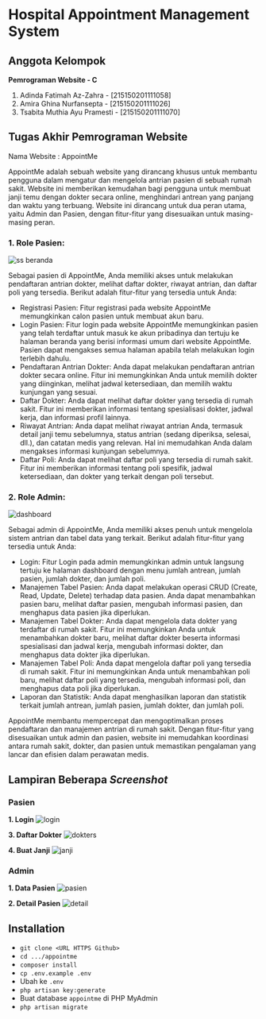 <h1>Hospital Appointment Management System</h1>

## Anggota Kelompok

**Pemrograman Website - C**
1. Adinda Fatimah Az-Zahra     -   [215150201111058]
2. Amira Ghina Nurfansepta     -   [215150201111026]
3. Tsabita Muthia Ayu Pramesti -   [215150201111070]

## Tugas Akhir Pemrograman Website
Nama Website : AppointMe

AppointMe adalah sebuah website yang dirancang khusus untuk membantu pengguna dalam mengatur dan mengelola antrian pasien di sebuah rumah sakit. Website ini memberikan kemudahan bagi pengguna untuk membuat janji temu dengan dokter secara online, menghindari antrean yang panjang dan waktu yang terbuang. Website ini dirancang untuk dua peran utama, yaitu Admin dan Pasien, dengan fitur-fitur yang disesuaikan untuk masing-masing peran.

### 1. Role Pasien:
![ss beranda](https://github.com/tsabitamuthia/appointme/assets/97678433/13c3e94b-ec3d-45dd-99c5-ac86a1b406eb)

Sebagai pasien di AppointMe, Anda memiliki akses untuk melakukan pendaftaran antrian dokter, melihat daftar dokter, riwayat antrian, dan daftar poli yang tersedia. Berikut adalah fitur-fitur yang tersedia untuk Anda:

- Registrasi Pasien: Fitur registrasi pada website AppointMe memungkinkan calon pasien untuk membuat akun baru. 
- Login Pasien: Fitur login pada website AppointMe memungkinkan pasien yang telah terdaftar untuk masuk ke akun pribadinya dan tertuju ke halaman beranda yang berisi informasi umum dari website AppointMe. Pasien dapat mengakses semua halaman apabila telah melakukan login terlebih dahulu.
- Pendaftaran Antrian Dokter: Anda dapat melakukan pendaftaran antrian dokter secara online. Fitur ini memungkinkan Anda untuk memilih dokter yang diinginkan, melihat jadwal ketersediaan, dan memilih waktu kunjungan yang sesuai.
- Daftar Dokter: Anda dapat melihat daftar dokter yang tersedia di rumah sakit. Fitur ini memberikan informasi tentang spesialisasi dokter, jadwal kerja, dan informasi profil lainnya.
- Riwayat Antrian: Anda dapat melihat riwayat antrian Anda, termasuk detail janji temu sebelumnya, status antrian (sedang diperiksa, selesai, dll.), dan catatan medis yang relevan. Hal ini memudahkan Anda dalam mengakses informasi kunjungan sebelumnya.
- Daftar Poli: Anda dapat melihat daftar poli yang tersedia di rumah sakit. Fitur ini memberikan informasi tentang poli spesifik, jadwal ketersediaan, dan dokter yang terkait dengan poli tersebut.

### 2. Role Admin:
![dashboard](https://github.com/tsabitamuthia/appointme/assets/97678433/88c3bc10-1d33-4fc4-872e-55c41eda8a1b)


Sebagai admin di AppointMe, Anda memiliki akses penuh untuk mengelola sistem antrian dan tabel data yang terkait. Berikut adalah fitur-fitur yang tersedia untuk Anda:
- Login: Fitur Login pada admin memungkinkan admin untuk langsung tertuju ke halaman dashboard dengan menu jumlah antrean, jumlah pasien, jumlah dokter, dan jumlah poli.
- Manajemen Tabel Pasien: Anda dapat melakukan operasi CRUD (Create, Read, Update, Delete) terhadap data pasien. Anda dapat menambahkan pasien baru, melihat daftar pasien, mengubah informasi pasien, dan menghapus data pasien jika diperlukan.
- Manajemen Tabel Dokter: Anda dapat mengelola data dokter yang terdaftar di rumah sakit. Fitur ini memungkinkan Anda untuk menambahkan dokter baru, melihat daftar dokter beserta informasi spesialisasi dan jadwal kerja, mengubah informasi dokter, dan menghapus data dokter jika diperlukan.
- Manajemen Tabel Poli: Anda dapat mengelola daftar poli yang tersedia di rumah sakit. Fitur ini memungkinkan Anda untuk menambahkan poli baru, melihat daftar poli yang tersedia, mengubah informasi poli, dan menghapus data poli jika diperlukan.
- Laporan dan Statistik: Anda dapat menghasilkan laporan dan statistik terkait jumlah antrean, jumlah pasien, jumlah dokter, dan jumlah poli.

AppointMe membantu mempercepat dan mengoptimalkan proses pendaftaran dan manajemen antrian di rumah sakit. Dengan fitur-fitur yang disesuaikan untuk admin dan pasien, website ini memudahkan koordinasi antara rumah sakit, dokter, dan pasien untuk memastikan pengalaman yang lancar dan efisien dalam perawatan medis.

## Lampiran Beberapa *Screenshot*
### Pasien
**1. Login**
![login](https://github.com/tsabitamuthia/appointme/assets/97678433/018d0d9c-7ec0-4c20-a554-496d9d2af1e7)


**3. Daftar Dokter**
![dokters](https://github.com/tsabitamuthia/appointme/assets/97678433/5e1c70dd-f449-411b-9107-13834cefe042)


**4. Buat Janji**
![janji](https://github.com/tsabitamuthia/appointme/assets/97678433/941ece16-222d-441e-aa1e-3c1444bb0db2)


### Admin
**1. Data Pasien**
![pasien](https://github.com/tsabitamuthia/appointme/assets/97678433/11e82124-01e2-4f02-9d99-84c676b0682f)


**2. Detail Pasien**
![detail](https://github.com/tsabitamuthia/appointme/assets/97678433/0a6ab8f4-a8aa-400b-b7b7-2c1f8f66f403)


## Installation
- `git clone <URL HTTPS Github>`
- `cd .../appointme`
- `composer install`
- `cp .env.example .env`
- Ubah ke `.env`
- `php artisan key:generate`
- Buat database `appointme` di PHP MyAdmin
- `php artisan migrate`
